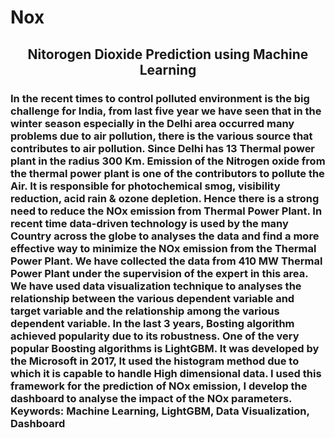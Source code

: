 # Nox
<center>
        <h2> Nitorogen Dioxide Prediction using Machine Learning </h2>
      </center>
<h3> In the recent times to control polluted environment is the big challenge for India, from last five year 
we have seen that in the winter season especially in the Delhi area occurred many problems due to 
air pollution, there is the various source that contributes to air pollution. Since
Delhi has 13 Thermal power plant in the radius 300 Km. Emission of the Nitrogen oxide from the 
thermal power plant is one of the contributors to pollute the Air.
It is responsible for photochemical smog, visibility reduction, acid rain & ozone depletion. Hence 
there is a strong need to reduce the NOx emission from Thermal Power Plant. 
In recent time data-driven technology is used by the many Country across the globe to analyses the 
data and find a more effective way to minimize the NOx emission from the Thermal Power Plant.
We have collected the data from 410 MW Thermal Power Plant under the supervision of the expert 
in this area. We have used data visualization technique to analyses the relationship between the 
various dependent variable and target variable and the relationship among the various dependent 
variable. In the last 3 years, Bosting algorithm achieved popularity due to its robustness.
One of the very popular Boosting algorithms is LightGBM. It was developed by the Microsoft in 
2017, It used the histogram method due to which it is capable to handle High dimensional data. I 
used this framework for the prediction of NOx emission, I develop the dashboard to analyse the 
impact of the NOx parameters. 
Keywords: Machine Learning, LightGBM, Data Visualization, Dashboard </h3>
